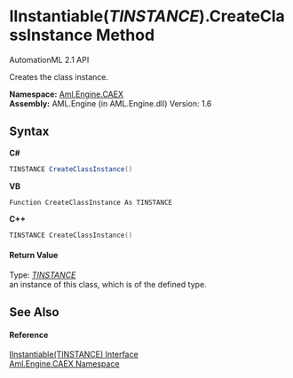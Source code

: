 # IInstantiable(*TINSTANCE*).CreateClassInstance Method 
AutomationML 2.1 API 

Creates the class instance.

**Namespace:**&nbsp;<a href="N_Aml_Engine_CAEX">Aml.Engine.CAEX</a><br />**Assembly:**&nbsp;AML.Engine (in AML.Engine.dll) Version: 1.6

## Syntax

**C#**<br />
``` C#
TINSTANCE CreateClassInstance()
```

**VB**<br />
``` VB
Function CreateClassInstance As TINSTANCE
```

**C++**<br />
``` C++
TINSTANCE CreateClassInstance()
```


#### Return Value
Type: <a href="T_Aml_Engine_CAEX_IInstantiable_1">*TINSTANCE*</a><br />an instance of this class, which is of the defined type.

## See Also


#### Reference
<a href="T_Aml_Engine_CAEX_IInstantiable_1">IInstantiable(TINSTANCE) Interface</a><br /><a href="N_Aml_Engine_CAEX">Aml.Engine.CAEX Namespace</a><br />